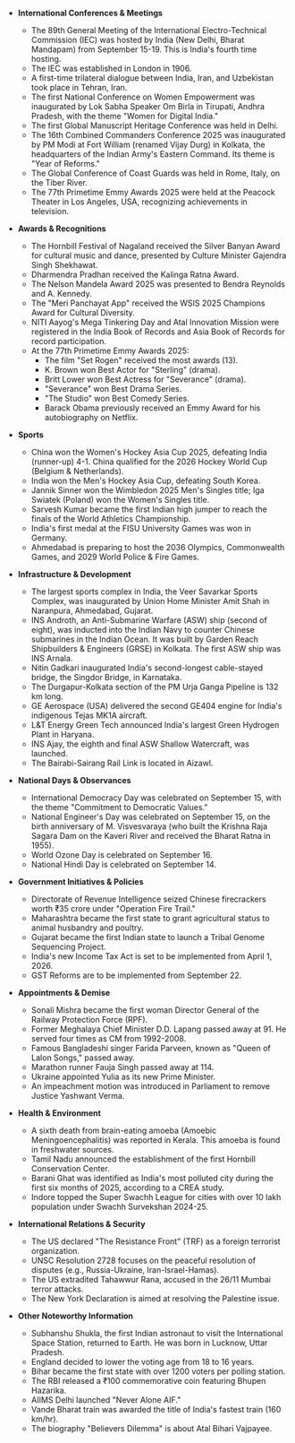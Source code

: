 *   **International Conferences & Meetings**
    *   The 89th General Meeting of the International Electro-Technical Commission (IEC) was hosted by India (New Delhi, Bharat Mandapam) from September 15-19. This is India's fourth time hosting.
    *   The IEC was established in London in 1906.
    *   A first-time trilateral dialogue between India, Iran, and Uzbekistan took place in Tehran, Iran.
    *   The first National Conference on Women Empowerment was inaugurated by Lok Sabha Speaker Om Birla in Tirupati, Andhra Pradesh, with the theme "Women for Digital India."
    *   The first Global Manuscript Heritage Conference was held in Delhi.
    *   The 16th Combined Commanders Conference 2025 was inaugurated by PM Modi at Fort William (renamed Vijay Durg) in Kolkata, the headquarters of the Indian Army's Eastern Command. Its theme is "Year of Reforms."
    *   The Global Conference of Coast Guards was held in Rome, Italy, on the Tiber River.
    *   The 77th Primetime Emmy Awards 2025 were held at the Peacock Theater in Los Angeles, USA, recognizing achievements in television.

*   **Awards & Recognitions**
    *   The Hornbill Festival of Nagaland received the Silver Banyan Award for cultural music and dance, presented by Culture Minister Gajendra Singh Shekhawat.
    *   Dharmendra Pradhan received the Kalinga Ratna Award.
    *   The Nelson Mandela Award 2025 was presented to Bendra Reynolds and A. Kennedy.
    *   The "Meri Panchayat App" received the WSIS 2025 Champions Award for Cultural Diversity.
    *   NITI Aayog's Mega Tinkering Day and Atal Innovation Mission were registered in the India Book of Records and Asia Book of Records for record participation.
    *   At the 77th Primetime Emmy Awards 2025:
        *   The film "Set Rogen" received the most awards (13).
        *   K. Brown won Best Actor for "Sterling" (drama).
        *   Britt Lower won Best Actress for "Severance" (drama).
        *   "Severance" won Best Drama Series.
        *   "The Studio" won Best Comedy Series.
        *   Barack Obama previously received an Emmy Award for his autobiography on Netflix.

*   **Sports**
    *   China won the Women's Hockey Asia Cup 2025, defeating India (runner-up) 4-1. China qualified for the 2026 Hockey World Cup (Belgium & Netherlands).
    *   India won the Men's Hockey Asia Cup, defeating South Korea.
    *   Jannik Sinner won the Wimbledon 2025 Men's Singles title; Iga Swiatek (Poland) won the Women's Singles title.
    *   Sarvesh Kumar became the first Indian high jumper to reach the finals of the World Athletics Championship.
    *   India's first medal at the FISU University Games was won in Germany.
    *   Ahmedabad is preparing to host the 2036 Olympics, Commonwealth Games, and 2029 World Police & Fire Games.

*   **Infrastructure & Development**
    *   The largest sports complex in India, the Veer Savarkar Sports Complex, was inaugurated by Union Home Minister Amit Shah in Naranpura, Ahmedabad, Gujarat.
    *   INS Androth, an Anti-Submarine Warfare (ASW) ship (second of eight), was inducted into the Indian Navy to counter Chinese submarines in the Indian Ocean. It was built by Garden Reach Shipbuilders & Engineers (GRSE) in Kolkata. The first ASW ship was INS Arnala.
    *   Nitin Gadkari inaugurated India's second-longest cable-stayed bridge, the Singdor Bridge, in Karnataka.
    *   The Durgapur-Kolkata section of the PM Urja Ganga Pipeline is 132 km long.
    *   GE Aerospace (USA) delivered the second GE404 engine for India's indigenous Tejas MK1A aircraft.
    *   L&T Energy Green Tech announced India's largest Green Hydrogen Plant in Haryana.
    *   INS Ajay, the eighth and final ASW Shallow Watercraft, was launched.
    *   The Bairabi-Sairang Rail Link is located in Aizawl.

*   **National Days & Observances**
    *   International Democracy Day was celebrated on September 15, with the theme "Commitment to Democratic Values."
    *   National Engineer's Day was celebrated on September 15, on the birth anniversary of M. Visvesvaraya (who built the Krishna Raja Sagara Dam on the Kaveri River and received the Bharat Ratna in 1955).
    *   World Ozone Day is celebrated on September 16.
    *   National Hindi Day is celebrated on September 14.

*   **Government Initiatives & Policies**
    *   Directorate of Revenue Intelligence seized Chinese firecrackers worth ₹35 crore under "Operation Fire Trail."
    *   Maharashtra became the first state to grant agricultural status to animal husbandry and poultry.
    *   Gujarat became the first Indian state to launch a Tribal Genome Sequencing Project.
    *   India's new Income Tax Act is set to be implemented from April 1, 2026.
    *   GST Reforms are to be implemented from September 22.

*   **Appointments & Demise**
    *   Sonali Mishra became the first woman Director General of the Railway Protection Force (RPF).
    *   Former Meghalaya Chief Minister D.D. Lapang passed away at 91. He served four times as CM from 1992-2008.
    *   Famous Bangladeshi singer Farida Parveen, known as "Queen of Lalon Songs," passed away.
    *   Marathon runner Fauja Singh passed away at 114.
    *   Ukraine appointed Yulia as its new Prime Minister.
    *   An impeachment motion was introduced in Parliament to remove Justice Yashwant Verma.

*   **Health & Environment**
    *   A sixth death from brain-eating amoeba (Amoebic Meningoencephalitis) was reported in Kerala. This amoeba is found in freshwater sources.
    *   Tamil Nadu announced the establishment of the first Hornbill Conservation Center.
    *   Barani Ghat was identified as India's most polluted city during the first six months of 2025, according to a CREA study.
    *   Indore topped the Super Swachh League for cities with over 10 lakh population under Swachh Survekshan 2024-25.

*   **International Relations & Security**
    *   The US declared "The Resistance Front" (TRF) as a foreign terrorist organization.
    *   UNSC Resolution 2728 focuses on the peaceful resolution of disputes (e.g., Russia-Ukraine, Iran-Israel-Hamas).
    *   The US extradited Tahawwur Rana, accused in the 26/11 Mumbai terror attacks.
    *   The New York Declaration is aimed at resolving the Palestine issue.

*   **Other Noteworthy Information**
    *   Subhanshu Shukla, the first Indian astronaut to visit the International Space Station, returned to Earth. He was born in Lucknow, Uttar Pradesh.
    *   England decided to lower the voting age from 18 to 16 years.
    *   Bihar became the first state with over 1200 voters per polling station.
    *   The RBI released a ₹100 commemorative coin featuring Bhupen Hazarika.
    *   AIIMS Delhi launched "Never Alone AIF."
    *   Vande Bharat train was awarded the title of India's fastest train (160 km/hr).
    *   The biography "Believers Dilemma" is about Atal Bihari Vajpayee.
